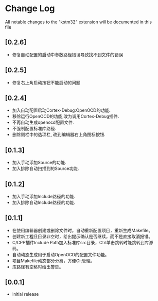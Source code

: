 # Change Log

All notable changes to the "kstm32" extension will be documented in this file

## [0.2.6]

- 修复自动配置的启动中参数路径错误导致找不到文件的错误


## [0.2.5]

- 修复右上角启动按钮不能启动的问题


## [0.2.4]

- 加入自动配置启动Cortex-Debug:OpenOCD的功能.
- 移除运行OpenOCD的功能,改为调用Cortex-Debug插件.
- 不再自动生成openocd配置文件.
- 不强制配置标准库路径.
- 删除侧栏中的选项栏, 改到编辑器右上角图标按钮.


## [0.1.3]

- 加入手动添加Source的功能.
- 加入排除自动扫描到的Source功能.


## [0.1.2]

- 加入手动添加Include路径的功能.
- 加入排除自动Include路径的功能.

## [0.1.1]

- 在使用编辑器创建或删除文件时，自动重新配置项目，重新生成Makefile。
- 创建新工程且目录非空时，给出提示确认是否继续，而不是直接取消报错。
- C/CPP插件Include Path加入标准库src目录，Ctrl单击跳转时能跳转到库源码。
- 自动动态生成用于启动OpenOCD的配置文件功能。
- 项目Makefile动态部分分离，方便Git管理。
- 库路径有空格时给出警告。


## [0.0.1]

- Initial release